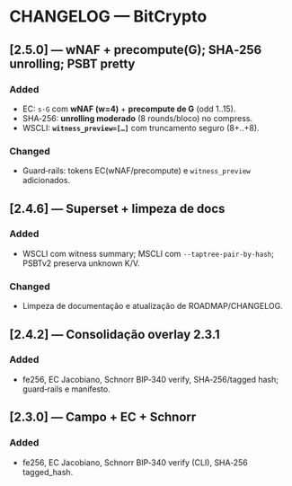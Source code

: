 # CHANGELOG — BitCrypto
## [2.5.0] — wNAF + precompute(G); SHA‑256 unrolling; PSBT pretty
### Added
- EC: `s·G` com **wNAF (w=4)** + **precompute de G** (odd 1..15).
- SHA‑256: **unrolling moderado** (8 rounds/bloco) no compress.
- WSCLI: **`witness_preview=[…]`** com truncamento seguro (8+..+8).
### Changed
- Guard‑rails: tokens EC(wNAF/precompute) e `witness_preview` adicionados.

## [2.4.6] — Superset + limpeza de docs
### Added
- WSCLI com witness summary; MSCLI com `--taptree-pair-by-hash`; PSBTv2 preserva unknown K/V.
### Changed
- Limpeza de documentação e atualização de ROADMAP/CHANGELOG.
## [2.4.2] — Consolidação overlay 2.3.1
### Added
- fe256, EC Jacobiano, Schnorr BIP‑340 verify, SHA‑256/tagged hash; guard‑rails e manifesto.
## [2.3.0] — Campo + EC + Schnorr
### Added
- fe256, EC Jacobiano, Schnorr BIP‑340 verify (CLI), SHA‑256 tagged_hash.
